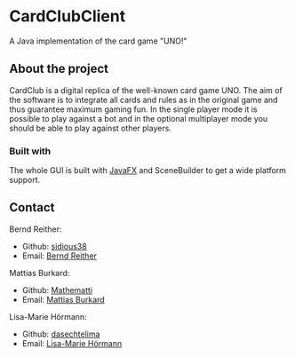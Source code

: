 # CardClubClient

A Java implementation of the card game "UNO!"



## About the project

CardClub is a digital replica of the well-known card game UNO. 
The aim of the software is to integrate all cards and rules as in the original game and thus guarantee maximum gaming fun.
In the single player mode it is possible to play against a bot and in the optional multiplayer mode you should be able to play against other players.

### Built with

The whole GUI is built with [JavaFX](https://openjfx.io/) and SceneBuilder to get a wide platform support.



## Contact

Bernd Reither:

- Github: [sidious38](https://github.com/sidious38)
- Email: [Bernd Reither](mailto:bernd.reither@htl.rennweg.at)



Mattias Burkard:

- Github: [Mathematti](https://github.com/Mathematti)
- Email: [Mattias Burkard](mailto:mattias.burkard@htl.rennweg.at)



Lisa-Marie Hörmann:

- Github: [dasechtelima](https://github.com/dasechtelima)
- Email: [Lisa-Marie Hörmann](mailto:lisa-marie.hoermann@htl.rennweg.at)